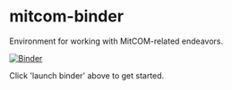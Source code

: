 # mitcom-binder
Environment for working with MitCOM-related endeavors.

[![Binder](https://mybinder.org/badge_logo.svg)](https://mybinder.org/v2/gh/fomightez/mitcom-binder/HEAD?labpath=index.ipynb)

Click 'launch binder' above to get started.
